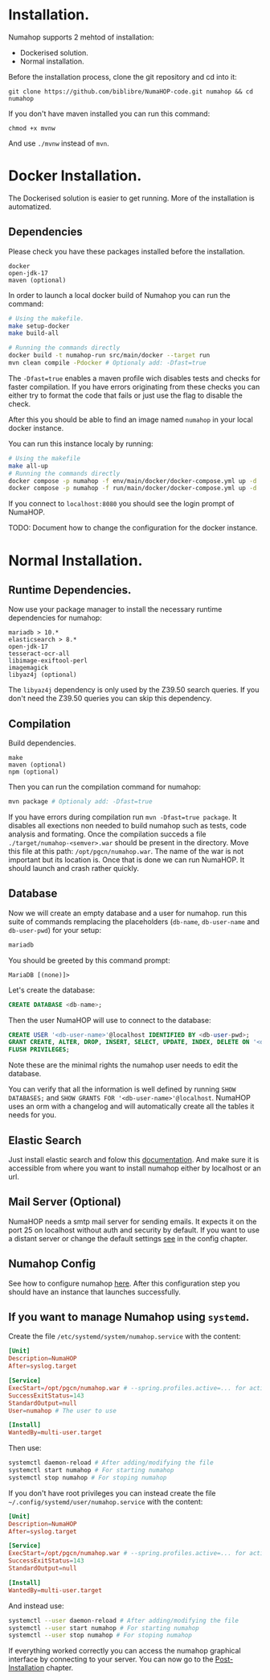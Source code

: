 # Installation.

Numahop supports 2 mehtod of installation:
- Dockerised solution.
- Normal installation.

Before the installation process, clone the git repository and cd into it:
<!-- TODO: Change this when the repo is moved to the numahop instance -->
```
git clone https://github.com/biblibre/NumaHOP-code.git numahop && cd numahop
```
If you don't have maven installed you can run this command:
```
chmod +x mvnw
```
And use `./mvnw` instead of `mvn`.

# Docker Installation.
The Dockerised solution is easier to get running. More of the installation is automatized.

## Dependencies
Please check you have these packages installed before the installation.
```
docker
open-jdk-17
maven (optional)
```
In order to launch a local docker build of Numahop you can run the command:
```bash
# Using the makefile.
make setup-docker
make build-all

# Running the commands directly
docker build -t numahop-run src/main/docker --target run
mvn clean compile -Pdocker # Optionaly add: -Dfast=true
```

The `-Dfast=true` enables a maven profile wich disables tests and checks for faster compilation. 
If you have errors originating from these checks you can either try to format the code that fails
or just use the flag to disable the check.

After this you should be able to find an image named `numahop` in your local docker instance.

You can run this instance localy by running:
```bash
# Using the makefile
make all-up
# Running the commands directly
docker compose -p numahop -f env/main/docker/docker-compose.yml up -d
docker compose -p numahop -f run/main/docker/docker-compose.yml up -d
```
If you connect to `localhost:8080` you should see the login prompt of NumaHOP.

TODO: Document how to change the configuration for the docker instance.

# Normal Installation.

## Runtime Dependencies.
Now use your package manager to install the necessary runtime dependencies for numahop:
```
mariadb > 10.*
elasticsearch > 8.*
open-jdk-17
tesseract-ocr-all
libimage-exiftool-perl
imagemagick
libyaz4j (optional)
```

The `libyaz4j` dependency is only used by the Z39.50 search queries. If you don't need the Z39.50 queries you can skip this dependency.

## Compilation
Build dependencies.
```
make
maven (optional)
npm (optional)
```

Then you can run the compilation command for numahop:
```bash
mvn package # Optionaly add: -Dfast=true
```
If you have errors during compilation run `mvn -Dfast=true package`.
It disables all exections non needed to build numahop such as tests, code analysis and formating.
Once the compilation succeds a file `./target/numahop-<semver>.war` should be present in the directory. 
Move this file at this path: `/opt/pgcn/numahop.war`. The name of the war is not important but its location is.
Once that is done we can run NumaHOP. It should launch and crash rather quickly.

## Database
Now we will create an empty database and a user for numahop. 
run this suite of commands remplacing the placeholders (`db-name`, `db-user-name` and `db-user-pwd`) for your setup:
```bash
mariadb
```
You should be greeted by this command prompt:
```
MariaDB [(none)]>
```
Let's create the database:
```sql
CREATE DATABASE <db-name>;
```

Then the user NumaHOP will use to connect to the database:
```sql
CREATE USER '<db-user-name>'@localhost IDENTIFIED BY <db-user-pwd>;
GRANT CREATE, ALTER, DROP, INSERT, SELECT, UPDATE, INDEX, DELETE ON '<db-name>'.* TO '<db-user-name>'@localhost;
FLUSH PRIVILEGES;
```
Note these are the minimal rights the numahop user needs to edit the database.

You can verify that all the information is well defined by running `SHOW DATABASES;` and `SHOW GRANTS FOR '<db-user-name>'@localhost`.
NumaHOP uses an orm with a changelog and will automatically create all the tables it needs for you.

## Elastic Search
Just install elastic search and folow this [documentation](https://www.elastic.co/guide/en/elasticsearch/reference/current/install-elasticsearch.html). And make sure it is accessible from where you want to install numahop either by localhost or an url.

## Mail Server (Optional)
NumaHOP needs a smtp mail server for sending emails. It expects it on the port 25 on localhost without auth and security by default. If you want to use a distant server or change the default settings [see](./config.md#mail) in the config chapter.

## Numahop Config
See how to configure numahop [here](./config.md).
After this configuration step you should have an instance that launches successfully.

## If you want to manage Numahop using `systemd`.
Create the file `/etc/systemd/system/numahop.service` with the content:
```toml
[Unit]
Description=NumaHOP
After=syslog.target

[Service]
ExecStart=/opt/pgcn/numahop.war # --spring.profiles.active=... for activating certain profiles
SuccessExitStatus=143
StandardOutput=null
User=numahop # The user to use 

[Install]
WantedBy=multi-user.target
```

Then use:
```bash
systemctl daemon-reload # After adding/modifying the file
systemctl start numahop # For starting numahop
systemctl stop numahop # For stoping numahop
```

If you don't have root privileges you can instead create the file `~/.config/systemd/user/numahop.service` with the content: 
```toml
[Unit]
Description=NumaHOP
After=syslog.target

[Service]
ExecStart=/opt/pgcn/numahop.war # --spring.profiles.active=... for activating centrain profiles.
SuccessExitStatus=143
StandardOutput=null

[Install]
WantedBy=multi-user.target
```
And instead use:
```bash
systemctl --user daemon-reload # After adding/modifying the file
systemctl --user start numahop # For starting numahop
systemctl --user stop numahop # For stoping numahop
```

If everything worked correctly you can access the numahop graphical interface by connecting to your server.
You can now go to the [Post-Installation](./post_install.md) chapter.
